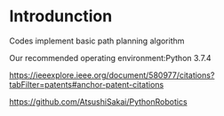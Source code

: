 # Introdunction
Codes implement basic path planning algorithm


Our recommended operating environment:Python 3.7.4


https://ieeexplore.ieee.org/document/580977/citations?tabFilter=patents#anchor-patent-citations

https://github.com/AtsushiSakai/PythonRobotics
